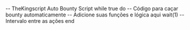 -- TheKingscript Auto Bounty Script
while true do
    -- Código para caçar bounty automaticamente
    -- Adicione suas funções e lógica aqui
    wait(1) -- Intervalo entre as ações
end